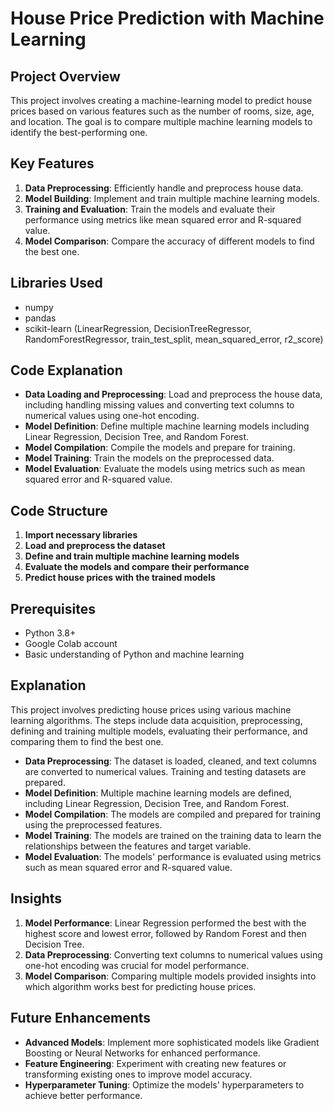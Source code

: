 # House Price Prediction with Machine Learning

## Project Overview
This project involves creating a machine-learning model to predict house prices based on various features such as the number of rooms, size, age, and location. The goal is to compare multiple machine learning models to identify the best-performing one.

## Key Features
1. **Data Preprocessing**: Efficiently handle and preprocess house data.
2. **Model Building**: Implement and train multiple machine learning models.
3. **Training and Evaluation**: Train the models and evaluate their performance using metrics like mean squared error and R-squared value.
4. **Model Comparison**: Compare the accuracy of different models to find the best one.

## Libraries Used
- numpy
- pandas
- scikit-learn (LinearRegression, DecisionTreeRegressor, RandomForestRegressor, train_test_split, mean_squared_error, r2_score)

## Code Explanation
- **Data Loading and Preprocessing**: Load and preprocess the house data, including handling missing values and converting text columns to numerical values using one-hot encoding.
- **Model Definition**: Define multiple machine learning models including Linear Regression, Decision Tree, and Random Forest.
- **Model Compilation**: Compile the models and prepare for training.
- **Model Training**: Train the models on the preprocessed data.
- **Model Evaluation**: Evaluate the models using metrics such as mean squared error and R-squared value.

## Code Structure
1. **Import necessary libraries**
2. **Load and preprocess the dataset**
3. **Define and train multiple machine learning models**
4. **Evaluate the models and compare their performance**
5. **Predict house prices with the trained models**

## Prerequisites
- Python 3.8+
- Google Colab account
- Basic understanding of Python and machine learning

## Explanation
This project involves predicting house prices using various machine learning algorithms. The steps include data acquisition, preprocessing, defining and training multiple models, evaluating their performance, and comparing them to find the best one.

- **Data Preprocessing**: The dataset is loaded, cleaned, and text columns are converted to numerical values. Training and testing datasets are prepared.
- **Model Definition**: Multiple machine learning models are defined, including Linear Regression, Decision Tree, and Random Forest.
- **Model Compilation**: The models are compiled and prepared for training using the preprocessed features.
- **Model Training**: The models are trained on the training data to learn the relationships between the features and target variable.
- **Model Evaluation**: The models' performance is evaluated using metrics such as mean squared error and R-squared value.

## Insights
1. **Model Performance**: Linear Regression performed the best with the highest score and lowest error, followed by Random Forest and then Decision Tree.
2. **Data Preprocessing**: Converting text columns to numerical values using one-hot encoding was crucial for model performance.
3. **Model Comparison**: Comparing multiple models provided insights into which algorithm works best for predicting house prices.

## Future Enhancements
- **Advanced Models**: Implement more sophisticated models like Gradient Boosting or Neural Networks for enhanced performance.
- **Feature Engineering**: Experiment with creating new features or transforming existing ones to improve model accuracy.
- **Hyperparameter Tuning**: Optimize the models' hyperparameters to achieve better performance.

